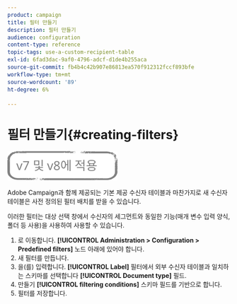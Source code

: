 ```yaml
---
product: campaign
title: 필터 만들기
description: 필터 만들기
audience: configuration
content-type: reference
topic-tags: use-a-custom-recipient-table
exl-id: 6fad3dac-9af0-4796-adcf-d1de4b255aca
source-git-commit: fb4b4c42b907e86813ea570f912312fccf893bfe
workflow-type: tm+mt
source-wordcount: '89'
ht-degree: 6%

---
```


# 필터 만들기{#creating-filters}

![](../../assets/common.svg)

Adobe Campaign과 함께 제공되는 기본 제공 수신자 테이블과 마찬가지로 새 수신자 테이블은 사전 정의된 필터 배치를 받을 수 있습니다.

이러한 필터는 대상 선택 창에서 수신자의 세그먼트와 동일한 기능(매개 변수 입력 양식, 폴더 등 사용)을 사용하여 사용할 수 있습니다.

1. 로 이동합니다. **[!UICONTROL Administration > Configuration > Predefined filters]** 노드 아래에 있어야 합니다.
1. 새 필터를 만듭니다.
1. 을(를) 입력합니다. **[!UICONTROL Label]** 필터에서 외부 수신자 테이블과 일치하는 스키마를 선택합니다 **[!UICONTROL Document type]** 필드.
1. 만들기 **[!UICONTROL filtering conditions]** 스키마 필드를 기반으로 합니다.
1. 필터를 저장합니다.
